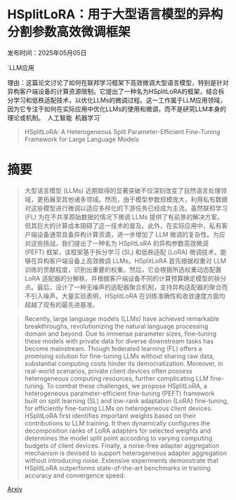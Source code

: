 # HSplitLoRA：用于大型语言模型的异构分割参数高效微调框架

发布时间：2025年05月05日

`LLM应用

理由：这篇论文讨论了如何在联邦学习框架下高效微调大型语言模型，特别是针对异构客户端设备的计算资源限制。它提出了一种名为HSplitLoRA的框架，结合拆分学习和低秩适配技术，以优化LLMs的微调过程。这一工作属于LLM应用领域，因为它专注于如何在实际应用中优化LLMs的使用和微调，而不是研究LLM本身的理论或机制。` `人工智能` `机器学习`

> HSplitLoRA: A Heterogeneous Split Parameter-Efficient Fine-Tuning Framework for Large Language Models

# 摘要

> 大型语言模型 (LLMs) 近期取得的显著突破不仅深刻改变了自然语言处理领域，更拓展至其他诸多领域。然而，由于模型参数规模庞大，利用私有数据对这些模型进行微调以适应多样化的下游任务已经成为主流。虽然联邦学习 (FL) 为在不共享原始数据的情况下微调 LLMs 提供了有前景的解决方案，但其巨大的计算成本阻碍了这一技术的普及。此外，在实际应用中，私有客户端设备通常具备异构计算资源，进一步增加了 LLM 微调的复杂性。为应对这些挑战，我们提出了一种名为 HSplitLoRA 的异构参数高效微调 (PEFT) 框架，该框架基于拆分学习 (SL) 和低秩适配 (LoRA) 微调技术，能够在异构客户端设备上高效微调 LLMs。HSplitLoRA 首先根据权重对 LLM 训练的贡献程度，识别出重要的权重。然后，它会根据所选权重动态配置 LoRA 适配器的分解秩，并根据客户端设备不同的计算预算确定模型的拆分点。最后，设计了一种无噪声的适配器聚合机制，支持异构适配器的聚合而不引入噪声。大量实验表明，HSplitLoRA 在训练准确性和收敛速度方面均超越了现有的最先进基准。

> Recently, large language models (LLMs) have achieved remarkable breakthroughs, revolutionizing the natural language processing domain and beyond. Due to immense parameter sizes, fine-tuning these models with private data for diverse downstream tasks has become mainstream. Though federated learning (FL) offers a promising solution for fine-tuning LLMs without sharing raw data, substantial computing costs hinder its democratization. Moreover, in real-world scenarios, private client devices often possess heterogeneous computing resources, further complicating LLM fine-tuning. To combat these challenges, we propose HSplitLoRA, a heterogeneous parameter-efficient fine-tuning (PEFT) framework built on split learning (SL) and low-rank adaptation (LoRA) fine-tuning, for efficiently fine-tuning LLMs on heterogeneous client devices. HSplitLoRA first identifies important weights based on their contributions to LLM training. It then dynamically configures the decomposition ranks of LoRA adapters for selected weights and determines the model split point according to varying computing budgets of client devices. Finally, a noise-free adapter aggregation mechanism is devised to support heterogeneous adapter aggregation without introducing noise. Extensive experiments demonstrate that HSplitLoRA outperforms state-of-the-art benchmarks in training accuracy and convergence speed.

[Arxiv](https://arxiv.org/abs/2505.02795)